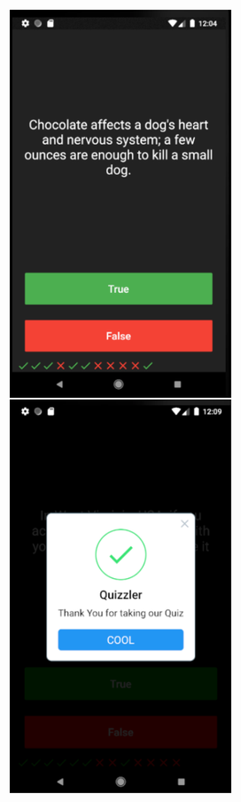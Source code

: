 <p align="center"><img src="https://github.com/Geoslim/Quiz-App/blob/master/images/quiz.png" width="400"><img src="https://github.com/Geoslim/Quiz-App/blob/master/images/quiz2.png" width="400"></p>
